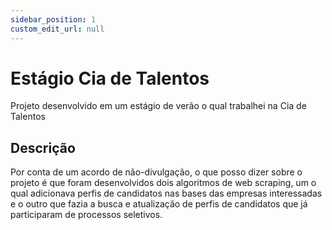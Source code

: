 ```yaml
---
sidebar_position: 1
custom_edit_url: null
---
```


# Estágio Cia de Talentos

Projeto desenvolvido em um estágio de verão o qual trabalhei na Cia de Talentos

## Descrição

Por conta de um acordo de não-divulgação, o que posso dizer sobre o projeto é que foram desenvolvidos dois algoritmos de web scraping, um o qual adicionava perfis de candidatos nas bases das empresas interessadas e o outro que fazia a busca e atualização de perfis de candidatos que já participaram de processos seletivos.